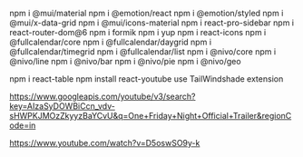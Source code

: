 npm i @mui/material
npm i @emotion/react
npm i @emotion/styled
npm i @mui/x-data-grid
npm i @mui/icons-material
npm i react-pro-sidebar
npm i react-router-dom@6
npm i formik
npm i yup
npm i react-icons
npm i @fullcalendar/core
npm i @fullcalendar/daygrid
npm i @fullcalendar/timegrid
npm i @fullcalendar/list
npm i @nivo/core
npm i @nivo/line
npm i @nivo/bar
npm i @nivo/pie
npm i @nivo/geo

npm i react-table
npm install react-youtube
use TailWindshade extension

https://www.googleapis.com/youtube/v3/search?key=AIzaSyDOWBiCcn_vdv-sHWPKJMOzZkyyzBaYCvU&q=One+Friday+Night+Official+Trailer&regionCode=in

https://www.youtube.com/watch?v=D5oswSO9y-k
